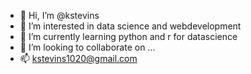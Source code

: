 - 👋 Hi, I’m @kstevins
- 👀 I’m interested in data science and webdevelopment
- 🌱 I’m currently learning python and r for datascience
- 💞️ I’m looking to collaborate on ...
- 📫 kstevins1020@gmail.com

<!---
kstevins/kstevins is a ✨ special ✨ repository because its `README.md` (this file) appears on your GitHub profile.
You can click the Preview link to take a look at your changes.
--->
